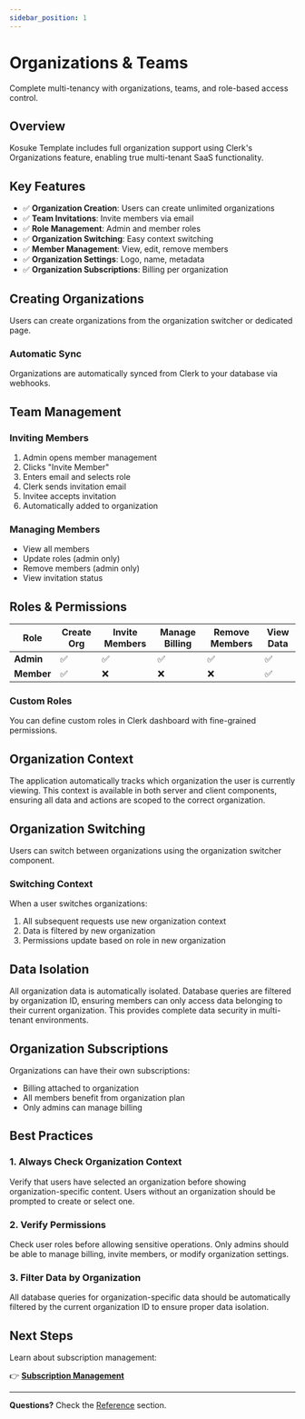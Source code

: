 ```yaml
---
sidebar_position: 1
---
```


# Organizations & Teams

Complete multi-tenancy with organizations, teams, and role-based access control.

## Overview

Kosuke Template includes full organization support using Clerk's Organizations feature, enabling true multi-tenant SaaS functionality.

## Key Features

- ✅ **Organization Creation**: Users can create unlimited organizations
- ✅ **Team Invitations**: Invite members via email
- ✅ **Role Management**: Admin and member roles
- ✅ **Organization Switching**: Easy context switching
- ✅ **Member Management**: View, edit, remove members
- ✅ **Organization Settings**: Logo, name, metadata
- ✅ **Organization Subscriptions**: Billing per organization

## Creating Organizations

Users can create organizations from the organization switcher or dedicated page.

### Automatic Sync

Organizations are automatically synced from Clerk to your database via webhooks.

## Team Management

### Inviting Members

1. Admin opens member management
2. Clicks "Invite Member"
3. Enters email and selects role
4. Clerk sends invitation email
5. Invitee accepts invitation
6. Automatically added to organization

### Managing Members

- View all members
- Update roles (admin only)
- Remove members (admin only)
- View invitation status

## Roles & Permissions

| Role       | Create Org | Invite Members | Manage Billing | Remove Members | View Data |
| ---------- | ---------- | -------------- | -------------- | -------------- | --------- |
| **Admin**  | ✅         | ✅             | ✅             | ✅             | ✅        |
| **Member** | ✅         | ❌             | ❌             | ❌             | ✅        |

### Custom Roles

You can define custom roles in Clerk dashboard with fine-grained permissions.

## Organization Context

The application automatically tracks which organization the user is currently viewing. This context is available in both server and client components, ensuring all data and actions are scoped to the correct organization.

## Organization Switching

Users can switch between organizations using the organization switcher component.

### Switching Context

When a user switches organizations:

1. All subsequent requests use new organization context
2. Data is filtered by new organization
3. Permissions update based on role in new organization

## Data Isolation

All organization data is automatically isolated. Database queries are filtered by organization ID, ensuring members can only access data belonging to their current organization. This provides complete data security in multi-tenant environments.

## Organization Subscriptions

Organizations can have their own subscriptions:

- Billing attached to organization
- All members benefit from organization plan
- Only admins can manage billing

## Best Practices

### 1. Always Check Organization Context

Verify that users have selected an organization before showing organization-specific content. Users without an organization should be prompted to create or select one.

### 2. Verify Permissions

Check user roles before allowing sensitive operations. Only admins should be able to manage billing, invite members, or modify organization settings.

### 3. Filter Data by Organization

All database queries for organization-specific data should be automatically filtered by the current organization ID to ensure proper data isolation.

## Next Steps

Learn about subscription management:

👉 **[Subscription Management](./subscription-management)**

---

**Questions?** Check the [Reference](../reference/commands) section.
